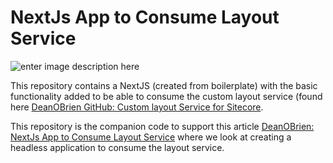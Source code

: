 # NextJs App to Consume Layout Service

![enter image description here](https://deanobrien.uk/wp-content/uploads/2024/07/wireframe-layout-768x321.jpg)

This repository contains a NextJS (created from boilerplate) with the basic functionality added to be able to consume the custom layout service (found here  [DeanOBrien GitHub: Custom layout Service for Sitecore](https://github.com/deanobrien/custom-layout-service-for-sitecore).

This repository is the companion code to support this article [DeanOBrien: NextJs App to Consume Layout Service](https://deanobrien.uk/build-a-front-end-application-to-consume-our-custom-layout-service/) where we look at creating a headless application to consume the layout service.
